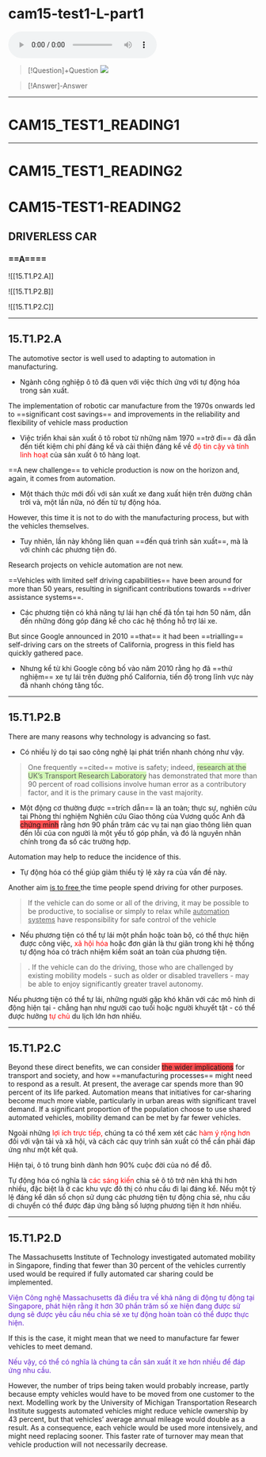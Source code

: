 # cam15-test1-L-part1


<audio controls>
  <source src="https://raw.githubusercontent.com/dreamielts/dreamielts.github.io/main/docs/ObsidianVault/0.Attachment/CAM15/AudioCam15/ielts15_test1_audio1.m4a" type="audio/mpeg">
  Your browser does not support the audio element.
</audio>


> [!Question]+Question
> ![](https://i.imgur.com/nrnmWxc.png)


> [!Answer]-Answer
> 



---

# CAM15_TEST1_READING1



---

# CAM15_TEST1_READING2

 # CAM15-TEST1-READING2

##  DRIVERLESS CAR
### ==A====
![[15.T1.P2.A]]



![[15.T1.P2.B]]

![[15.T1.P2.C]]

---

## 15.T1.P2.A

The automotive sector is well used to adapting to automation in manufacturing. 

- Ngành công nghiệp ô tô đã quen với việc thích ứng với tự động hóa trong sản xuất.

The implementation of robotic car manufacture from the 1970s onwards led to 
==significant cost savings== and improvements in the reliability and flexibility of vehicle mass production

- Việc triển khai sản xuất ô tô robot từ những năm 1970 ==trở đi== đã dẫn đến tiết kiệm chi phí đáng kể và cải thiện đáng kể về <font color="#ff0000">độ tin cậy và tính linh hoạt</font> của sản xuất ô tô hàng loạt.

==A new challenge== to vehicle production is now on the horizon and, again, it comes from automation.

- Một thách thức mới đối với sản xuất xe đang xuất hiện trên đường chân trời và, một lần nữa, nó đến từ tự động hóa.

However, this time it is not to do with the manufacturing process, but with the vehicles themselves.

- Tuy nhiên, lần này không liên quan ==đến quá trình sản xuất==, mà là với chính các phương tiện đó.

Research projects on vehicle automation are not new.

==Vehicles with limited self­ driving capabilities== have been around for more than 50 years, resulting in significant contributions towards ==driver assistance systems==. 

- Các phương tiện có khả năng tự lái hạn chế đã tồn tại hơn 50 năm, dẫn đến những đóng góp đáng kể cho các hệ thống hỗ trợ lái xe.

But since Google announced in 2010 ==that== it had been ==trialling== self-driving cars on the streets of California, progress in this field has quickly gathered pace.

- Nhưng kể từ khi Google công bố vào năm 2010 rằng họ đã ==thử nghiệm== xe tự lái trên đường phố California, tiến độ trong lĩnh vực này đã nhanh chóng tăng tốc.



---

## 15.T1.P2.B

 There are many reasons why technology is advancing so fast.

- Có nhiều lý do tại sao công nghệ lại phát triển nhanh chóng như vậy.
 


> One frequently ==cited== motive is safety; indeed, <span style="background:#d3f8b6">research at the UK’s Transport Research Laboratory</span> has demonstrated that more than 90 percent of road collisions involve human error as a contributory factor, and it is the primary cause in the vast majority.
> 

 - Một động cơ thường được ==trích dẫn== là an toàn; thực sự, nghiên cứu tại Phòng thí nghiệm Nghiên cứu Giao thông của Vương quốc Anh đã <span style="background:#ff4d4f">chứng minh</span> rằng hơn 90 phần trăm các vụ tai nạn giao thông liên quan đến lỗi của con người là một yếu tố góp phần, và đó là nguyên nhân chính trong đa số các trường hợp.

  Automation may help to reduce the incidence of this.


 - Tự động hóa có thể giúp giảm thiểu tỷ lệ xảy ra của vấn đề này.



 Another aim <u>is to free </u>the time people spend driving for other purposes.



> If the vehicle can do some or all of the driving, it may be possible to be productive, to 
> socialise or simply to relax while <u>automation systems</u> have responsibility for safe 
> control of the vehicle

- Nếu phương tiện có thể tự lái một phần hoặc toàn bộ, có thể thực hiện được công việc, <font color="#ff0000">xã hội hóa</font> hoặc đơn giản là thư giãn trong khi hệ thống tự động hóa có trách nhiệm kiểm soát an toàn của phương tiện.



> . If the vehicle can do the driving, those who are challenged by existing mobility models - such as older or disabled travellers - may be able to enjoy significantly greater travel autonomy.


Nếu phương tiện có thể tự lái, những người gặp khó khăn với các mô hình di động hiện tại - chẳng hạn như người cao tuổi hoặc người khuyết tật - có thể được hưởng <font color="#ff0000">tự chủ</font> du lịch lớn hơn nhiều.

---

## 15.T1.P2.C


Beyond these direct benefits, we can consider <span style="background:#ff4d4f">the wider implications</span> for transport 
 and society, and how ==manufacturing processes== might need to respond as a 
 result. At present, the average car spends more than 90 percent of its life parked. 
 Automation means that initiatives for car-sharing become much more viable, 
particularly in urban areas with significant travel demand. If a significant proportion 
 of the population choose to use shared automated vehicles, mobility demand can 
 be met by far fewer vehicles.


Ngoài những <font color="#ff0000">lợi ích trực tiếp, </font>chúng ta có thể xem xét các <font color="#ff0000">hàm ý rộng hơn</font> đối với vận tải và xã hội, và cách các quy trình sản xuất có thể cần phải đáp ứng như một kết quả.

Hiện tại, ô tô trung bình dành hơn 90% cuộc đời của nó để đỗ.

Tự động hóa có nghĩa là <font color="#ff0000">các sáng kiến</font> chia sẻ ô tô trở nên khả thi hơn nhiều, đặc biệt là ở các khu vực đô thị có nhu cầu đi lại đáng kể. Nếu một tỷ lệ đáng kể dân số chọn sử dụng các phương tiện tự động chia sẻ, nhu cầu di chuyển có thể được đáp ứng bằng số lượng phương tiện ít hơn nhiều.

---

## 15.T1.P2.D

The Massachusetts Institute of Technology investigated automated mobility in 
Singapore, finding that fewer than 30 percent of the vehicles currently used would 
be required if fully automated car sharing could be implemented.

<font color="#6425d0">Viện Công nghệ Massachusetts đã điều tra về khả năng di động tự động tại Singapore, phát hiện rằng ít hơn 30 phần trăm số xe hiện đang được sử dụng sẽ được yêu cầu nếu chia sẻ xe tự động hoàn toàn có thể được thực hiện.</font>



If this is the case, it might mean that we need to manufacture far fewer vehicles to meet demand.

<font color="#6425d0">Nếu vậy, có thể có nghĩa là chúng ta cần sản xuất ít xe hơn nhiều để đáp ứng nhu cầu.</font>



However, the number of trips being taken would probably increase, partly because 
empty vehicles would have to be moved from one customer to the next.
Modelling work by the University of Michigan Transportation Research Institute 
suggests automated vehicles might reduce vehicle ownership by 43 percent, but 
that vehicles’ average annual mileage would double as a result. As a consequence, 
each vehicle would be used more intensively, and might need replacing 
sooner. This faster rate of turnover may mean that vehicle production will not 
necessarily decrease.